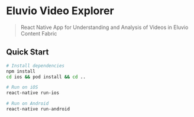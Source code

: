 # Eluvio Video Explorer

> React Native App for Understanding and Analysis of Videos in Eluvio Content Fabric

## Quick Start

```bash
# Install dependencies
npm install
cd ios && pod install && cd ..

# Run on iOS
react-native run-ios

# Run on Android
react-native run-android

```
